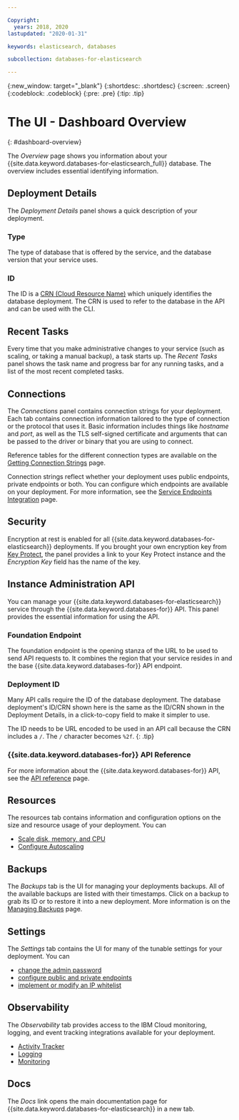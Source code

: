 ```yaml
---

Copyright:
  years: 2018, 2020
lastupdated: "2020-01-31"

keywords: elasticsearch, databases

subcollection: databases-for-elasticsearch

---
```


{:new_window: target="_blank"}
{:shortdesc: .shortdesc}
{:screen: .screen}
{:codeblock: .codeblock}
{:pre: .pre}
{:tip: .tip}

# The UI - Dashboard Overview
{: #dashboard-overview}

The _Overview_ page shows you information about your {{site.data.keyword.databases-for-elasticsearch_full}} database. The overview includes essential identifying information.

## Deployment Details

The _Deployment Details_ panel shows a quick description of your deployment.

### Type

The type of database that is offered by the service, and the database version that your service uses.

### ID

The ID is a [CRN (Cloud Resource Name)](/docs/overview?topic=overview-crn) which uniquely identifies the database deployment. The CRN is used to refer to the database in the API and can be used with the CLI.

## Recent Tasks

Every time that you make administrative changes to your service (such as scaling, or taking a manual backup), a task starts up. The _Recent Tasks_ panel shows the task name and progress bar for any running tasks, and a list of the most recent completed tasks.

## Connections

The _Connections_ panel contains connection strings for your deployment. Each tab contains connection information tailored to the type of connection or the protocol that uses it. Basic information includes things like _hostname_ and _port_, as well as the TLS self-signed certificate and arguments that can be passed to the driver or binary that you are using to connect. 

Reference tables for the different connection types are available on the [Getting Connection Strings](/docs/services/databases-for-elasticsearch?topic=databases-for-elasticsearch-connection-strings#connection-string-reference) page.

Connection strings reflect whether your deployment uses public endpoints, private endpoints or both. You can configure which endpoints are available on your deployment. For more information, see the [Service Endpoints Integration](/docs/services/databases-for-elasticsearch?topic=cloud-databases-service-endpoints) page.

## Security

Encryption at rest is enabled for all {{site.data.keyword.databases-for-elasticsearch}} deployments. If you brought your own encryption key from [Key Protect](/docs/services/databases-for-elasticsearch?topic=cloud-databases-key-protect), the panel provides a link to your Key Protect instance and the _Encryption Key_ field has the name of the key.

## Instance Administration API

You can manage your {{site.data.keyword.databases-for-elasticsearch}} service through the {{site.data.keyword.databases-for}} API. This panel provides the essential information for using the API.

### Foundation Endpoint

The foundation endpoint is the opening stanza of the URL to be used to send API requests to. It combines the region that your service resides in and the base {{site.data.keyword.databases-for}} API endpoint. 

### Deployment ID

Many API calls require the ID of the database deployment. The database deployment's ID/CRN shown here is the same as the ID/CRN shown in the Deployment Details, in a click-to-copy field to make it simpler to use. 

The ID needs to be URL encoded to be used in an API call because the CRN includes a `/`. The `/` character becomes `%2f`.
{: .tip}

### {{site.data.keyword.databases-for}} API Reference

For more information about the {{site.data.keyword.databases-for}} API, see the [API reference](https://{DomainName}/apidocs/cloud-databases-api) page.

## Resources

The resources tab contains information and configuration options on the size and resource usage of your deployment. You can 
- [Scale disk, memory, and CPU](/docs/services/databases-for-elasticsearch?topic=databases-for-elasticsearch-resources-scaling)
- [Configure Autoscaling](/docs/services/databases-for-elasticsearch?topic=databases-for-elasticsearch-autoscaling)

## Backups

The _Backups_ tab is the UI for managing your deployments backups. All of the available backups are listed with their timestamps. Click on a backup to grab its ID or to restore it into a new deployment. More information is on the [Managing Backups](/docs/services/databases-for-elasticsearch?topic=cloud-databases-dashboard-backups) page.

## Settings

The _Settings_ tab contains the UI for many of the tunable settings for your deployment. You can 
- [change the admin password](/docs/services/databases-for-elasticsearch?topic=databases-for-elasticsearch-admin-password)
- [configure public and private endpoints](/docs/services/databases-for-elasticsearch?topic=cloud-databases-service-endpoints)
- [implement or modify an IP whitelist](/docs/services/databases-for-elasticsearch?topic=cloud-databases-whitelisting)

## Observability

The _Observability_ tab provides access to the IBM Cloud monitoring, logging, and event tracking integrations available for your deployment. 
- [Activity Tracker](/docs/services/databases-for-elasticsearch?topic=cloud-databases-activity-tracker)
- [Logging](/docs/services/databases-for-elasticsearch?topic=cloud-databases-logging)
- [Monitoring](/docs/services/databases-for-elasticsearch?topic=cloud-databases-monitoring)

## Docs

The _Docs_ link opens the main documentation page for {{site.data.keyword.databases-for-elasticsearch}} in a new tab.